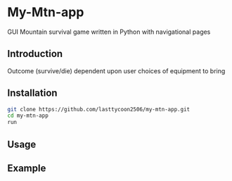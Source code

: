 # My-Mtn-app

GUI Mountain survival game written in Python with navigational pages

## Introduction

Outcome (survive/die) dependent upon user choices of equipment to bring

## Installation
```bash
git clone https://github.com/lasttycoon2506/my-mtn-app.git
cd my-mtn-app
run
```

## Usage

## Example
